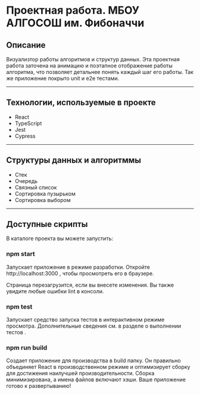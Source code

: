 # Проектная работа. МБОУ АЛГОСОШ им. Фибоначчи

## Описание
Визуализтор работы алгоритмов и структур данных. Эта проектная работа заточена на анимацию и поэтапное отображение работы алгоритма, что позволяет детальнее понять каждый шаг его работы. Так же приложение покрыто unit и e2e тестами.
______
## Технологии, используемые в проекте
- React
- TypeScript
- Jest
- Cypress
_____
## Структуры данных и алгоритммы
- Стек
- Очередь
- Связный список
- Сортировка пузырьком
- Сортировка выбором
____
## Доступные скрипты
В каталоге проекта вы можете запустить:

### npm start
Запускает приложение в режиме разработки. Откройте http://localhost:3000 , чтобы просмотреть его в браузере.

Страница перезагрузится, если вы внесете изменения. Вы также увидите любые ошибки lint в консоли.

### npm test
Запускает средство запуска тестов в интерактивном режиме просмотра. Дополнительные сведения см. в разделе о выполнении тестов .

### npm run build
Создает приложение для производства в build папку. Он правильно объединяет React в производственном режиме и оптимизирует сборку для достижения наилучшей производительности. Сборка минимизирована, а имена файлов включают хэши. Ваше приложение готово к развертыванию!
